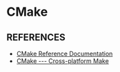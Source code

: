 # CMake

## REFERENCES

- [CMake Reference Documentation](https://cmake.org/cmake/help/latest/)
- [CMake --- Cross-platform Make](https://heavywatal.github.io/dev/cmake.html)
